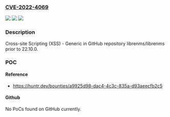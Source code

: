 ### [CVE-2022-4069](https://cve.mitre.org/cgi-bin/cvename.cgi?name=CVE-2022-4069)
![](https://img.shields.io/static/v1?label=Product&message=librenms%2Flibrenms&color=blue)
![](https://img.shields.io/static/v1?label=Version&message=n%2Fa&color=blue)
![](https://img.shields.io/static/v1?label=Vulnerability&message=CWE-79%20Improper%20Neutralization%20of%20Input%20During%20Web%20Page%20Generation%20('Cross-site%20Scripting')&color=brighgreen)

### Description

Cross-site Scripting (XSS) - Generic in GitHub repository librenms/librenms prior to 22.10.0.

### POC

#### Reference
- https://huntr.dev/bounties/a9925d98-dac4-4c3c-835a-d93aeecfb2c5

#### Github
No PoCs found on GitHub currently.

